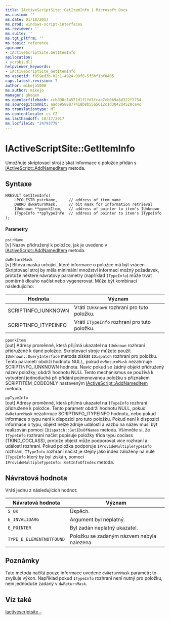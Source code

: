 ```yaml
---
title: IActiveScriptSite::GetItemInfo | Microsoft Docs
ms.custom: ''
ms.date: 01/18/2017
ms.prod: windows-script-interfaces
ms.reviewer: ''
ms.suite: ''
ms.tgt_pltfrm: ''
ms.topic: reference
apiname:
- IActiveScriptSite.GetItemInfo
apilocation:
- scrobj.dll
helpviewer_keywords:
- IActiveScriptSite_GetItemInfo
ms.assetid: f859ed3b-02c1-4924-99f8-5f5bf1bf8405
caps.latest.revision: 7
author: mikejo5000
ms.author: mikejo
manager: ghogen
ms.openlocfilehash: ccb898c14571d1f1fd1fcae7cb0b9a6d322f2754
ms.sourcegitcommit: aadb9588877418b8b55a5612c1d3842d4520ca4c
ms.translationtype: MT
ms.contentlocale: cs-CZ
ms.lasthandoff: 10/27/2017
ms.locfileid: "24793779"
---
```

# <a name="iactivescriptsitegetiteminfo"></a>IActiveScriptSite::GetItemInfo
Umožňuje skriptovací stroj získat informace o položce přidán s [IActiveScript::AddNamedItem](../../winscript/reference/iactivescript-addnameditem.md) metoda.  
  
## <a name="syntax"></a>Syntaxe  
  
```  
HRESULT GetItemInfo(  
    LPCOLESTR pstrName,     // address of item name  
    DWORD dwReturnMask,     // bit mask for information retrieval  
    IUnknown **ppunkItem,   // address of pointer to item's IUnknown  
    ITypeInfo **ppTypeInfo  // address of pointer to item's ITypeInfo  
);  
```  
  
#### <a name="parameters"></a>Parametry  
 `pstrName`  
 [v] Název přidružený k položce, jak je uvedeno v [IActiveScript::AddNamedItem](../../winscript/reference/iactivescript-addnameditem.md) metoda.  
  
 `dwReturnMask`  
 [v] Bitová maska určující, které informace o položce má být vrácen. Skriptovací stroj by měla minimální množství informací možný požadavek, protože některé návratový parametry (například `ITypeInfo`) může trvat poměrně dlouho načíst nebo vygenerovat. Může být kombinací následujícího:  
  
|Hodnota|Význam|  
|-----------|-------------|  
|SCRIPTINFO_IUNKNOWN|Vrátí `IUnknown` rozhraní pro tuto položku.|  
|SCRIPTINFO_ITYPEINFO|Vrátí `ITypeInfo` rozhraní pro tuto položku.|  
  
 `ppunkItem`  
 [out] Adresy proměnné, která přijímá ukazatel na `IUnknown` rozhraní přidružené k dané položce. Skriptovací stroje můžete použít `IUnknown::QueryInterface` metoda získat `IDispatch` rozhraní pro položku. Tento parametr obdrží hodnotu NULL, pokud `dwReturnMask` nezahrnuje SCRIPTINFO_IUNKNOWN hodnota. Navíc pokud se žádný objekt přidružený název položky; obdrží hodnotu NULL Tento mechanismus se používá k vytvoření jednoduchá při přidání pojmenovanou položku s příznakem SCRIPTITEM_CODEONLY nastaveným [IActiveScript::AddNamedItem](../../winscript/reference/iactivescript-addnameditem.md) metoda.  
  
 `ppTypeInfo`  
 [out] Adresy proměnné, která přijímá ukazatel na `ITypeInfo` rozhraní přidružené k položce. Tento parametr obdrží hodnotu NULL, pokud `dwReturnMask` nezahrnuje SCRIPTINFO_ITYPEINFO hodnotu, nebo pokud informace o typu není k dispozici pro tuto položku. Pokud není k dispozici informace o typu, objekt nelze zdroje událostí a vazbu na název musí být realizován pomocí `IDispatch::GetIDsOfNames` metoda. Všimněte si, že `ITypeInfo` rozhraní načíst popisuje položky třída typu coclass (TKIND_COCLASS), protože objekt může podporovat více rozhraní a událostí rozhraní. Pokud položka podporuje `IProvideMultipleTypeInfo` rozhraní, `ITypeInfo` rozhraní načíst je stejný jako index založený na nule `ITypeInfo` který by byl získán, pomocí `IProvideMultipleTypeInfo::GetInfoOfIndex` metoda.  
  
## <a name="return-value"></a>Návratová hodnota  
 Vrátí jednu z následujících hodnot:  
  
|Návratová hodnota|Význam|  
|------------------|-------------|  
|`S_OK`|Úspěch.|  
|`E_INVALIDARG`|Argument byl neplatný.|  
|`E_POINTER`|Byl zadán neplatný ukazatel.|  
|`TYPE_E_ELEMENTNOTFOUND`|Položku se zadaným názvem nebyla nalezena.|  
  
## <a name="remarks"></a>Poznámky  
 Tato metoda načítá pouze informace uvedené `dwReturnMask` parametr; to zvyšuje výkon. Například pokud `ITypeInfo` rozhraní není nutný pro položku, není jednoduše zadaný v `dwReturnMask`.  
  
## <a name="see-also"></a>Viz také  
 [Iactivescriptsite –](../../winscript/reference/iactivescriptsite.md)